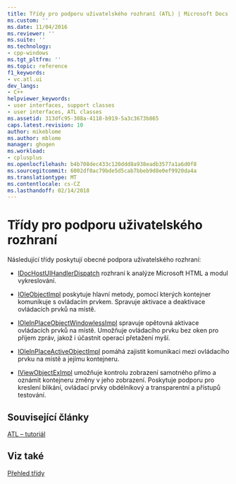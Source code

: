 ```yaml
---
title: Třídy pro podporu uživatelského rozhraní (ATL) | Microsoft Docs
ms.custom: ''
ms.date: 11/04/2016
ms.reviewer: ''
ms.suite: ''
ms.technology:
- cpp-windows
ms.tgt_pltfrm: ''
ms.topic: reference
f1_keywords:
- vc.atl.ui
dev_langs:
- C++
helpviewer_keywords:
- user interfaces, support classes
- user interfaces, ATL classes
ms.assetid: 313dfc95-308a-4118-b919-5a3c3673b865
caps.latest.revision: 10
author: mikeblome
ms.author: mblome
manager: ghogen
ms.workload:
- cplusplus
ms.openlocfilehash: b4b708dec433c120ddd8a938eadb3577a1a6d0f8
ms.sourcegitcommit: 6002df0ac79bde5d5cab7bbeb9d8e0ef9920da4a
ms.translationtype: MT
ms.contentlocale: cs-CZ
ms.lasthandoff: 02/14/2018
---
```

# <a name="ui-support-classes"></a>Třídy pro podporu uživatelského rozhraní
Následující třídy poskytují obecné podpora uživatelského rozhraní:  
  
-   [IDocHostUIHandlerDispatch](../atl/reference/idochostuihandlerdispatch-interface.md) rozhraní k analýze Microsoft HTML a modul vykreslování.  
  
-   [IOleObjectImpl](../atl/reference/ioleobjectimpl-class.md) poskytuje hlavní metody, pomocí kterých kontejner komunikuje s ovládacím prvkem. Spravuje aktivace a deaktivace ovládacích prvků na místě.  
  
-   [IOleInPlaceObjectWindowlessImpl](../atl/reference/ioleinplaceobjectwindowlessimpl-class.md) spravuje opětovná aktivace ovládacích prvků na místě. Umožňuje ovládacího prvku bez oken pro příjem zpráv, jakož i účastnit operací přetažení myší.  
  
-   [IOleInPlaceActiveObjectImpl](../atl/reference/ioleinplaceactiveobjectimpl-class.md) pomáhá zajistit komunikaci mezi ovládacího prvku na místě a jejímu kontejneru.  
  
-   [IViewObjectExImpl](../atl/reference/iviewobjecteximpl-class.md) umožňuje kontrolu zobrazení samotného přímo a oznámit kontejneru změny v jeho zobrazení. Poskytuje podporu pro kreslení blikání, ovládací prvky obdélníkový a transparentní a přístupů testování.  
  
## <a name="related-articles"></a>Související články  
 [ATL – tutoriál](../atl/active-template-library-atl-tutorial.md)  
  
## <a name="see-also"></a>Viz také  
 [Přehled třídy](../atl/atl-class-overview.md)


